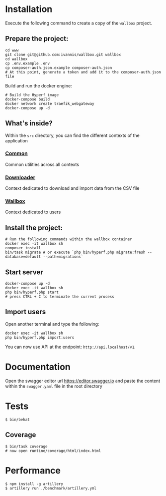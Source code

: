 # Installation

Execute the following command to create a copy of the `wallbox` project.

## Prepare the project:
```
cd www
git clone git@github.com:ivannis/wallbox.git wallbox
cd wallbox
cp .env.example .env
cp composer-auth.json.example composer-auth.json
# At this point, generate a token and add it to the composer-auth.json file 
```

Build and run the docker engine:

```
# Build the Hyperf image
docker-compose build
docker network create traefik_webgateway
docker-compose up -d
```

## What's inside?

Within the `src` directory, you can find the different contexts of the application

### [Common](/src/Common)

Common utilities across all contexts

### [Downloader](/src/Downloader)

Context dedicated to download and import data from the CSV file  

### [Wallbox](/src/Wallbox)

Context dedicated to users

## Install the project:

```
# Run the following commands within the wallbox container
docker exec -it wallbox sh
composer install
bin/task migrate # or execute `php bin/hyperf.php migrate:fresh --database=default --path=migrations`
```

## Start server

```
docker-compose up -d
docker exec -it wallbox sh
php bin/hyperf.php start
# press CTRL + C to terminate the current process
```

## Import users

Open another terminal and type the following:

```
docker exec -it wallbox sh
php bin/hyperf.php import:users
```

You can now use API at the endpoint: `http://api.localhost/v1`.

# Documentation

Open the swagger editor url https://editor.swagger.io and paste the content within the `swagger.yaml` file in the root directory

# Tests

```
$ bin/behat
```

## Coverage
```
$ bin/task coverage
# now open runtine/coverage/html/index.html
```

# Performance

```
$ npm install -g artillery
$ artillery run ./benchmark/artillery.yml
```
